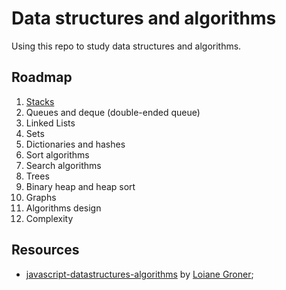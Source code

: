 # Data structures and algorithms

Using this repo to study data structures and algorithms.

## Roadmap

1. [Stacks](./src/stacks/index.md)
2. Queues and deque (double-ended queue)
3. Linked Lists
4. Sets
5. Dictionaries and hashes
6. Sort algorithms
7. Search algorithms
8. Trees
9. Binary heap and heap sort
10. Graphs
11. Algorithms design
12. Complexity

## Resources

- [javascript-datastructures-algorithms](https://github.com/loiane/javascript-datastructures-algorithms) by [Loiane Groner](https://github.com/loiane);
